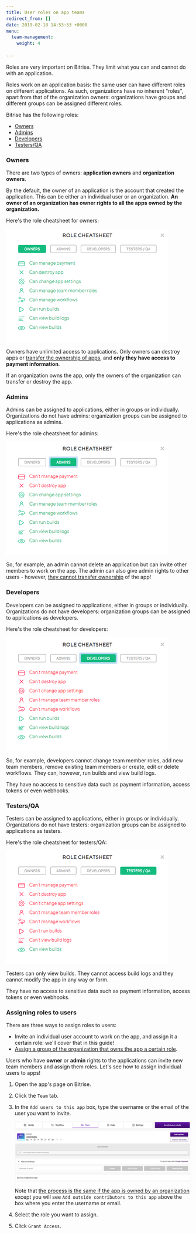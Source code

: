 ```yaml
---
title: User roles on app teams
redirect_from: []
date: 2019-02-18 14:53:53 +0000
menu:
  team-management:
    weight: 4

---
```

Roles are very important on Bitrise. They limit what you can and cannot do with an application.

Roles work on an application basis: the same user can have different roles on different applications. As such, organizations have no inherent "roles", apart from that of the organization owners: organizations have groups and different groups can be assigned different roles.

Bitrise has the following roles:

* [Owners](/team-management/user-roles-on-app-teams/#owners)
* [Admins](/team-management/user-roles-on-app-teams/#admins)
* [Developers](/team-management/user-roles-on-app-teams/#developers)
* [Testers/QA](/team-management/user-roles-on-app-teams/#testersqa)

### Owners

There are two types of owners: **application owners** and **organization owners**.

By the default, the owner of an application is the account that created the application. This can be either an individual user or an organization. **An owner of an organization has owner rights to all the apps owned by the organization.**

Here's the role cheatsheet for owners:

![](/img/owners.png)

Owners have unlimited access to applications. Only owners can destroy apps or [transfer the ownership of apps](/team-management/changing-the-owner-of-an-app/), and **only they have access to payment information**.

If an organization owns the app, only the owners of the organization can transfer or destroy the app.

### Admins

Admins can be assigned to applications, either in groups or individually. Organizations do not have admins: organization groups can be assigned to applications as admins.

Here's the role cheatsheet for admins:

![](/img/admins.png)

So, for example, an admin cannot delete an application but can invite other members to work on the app. The admin can also give admin rights to other users - however, [they cannot transfer ownership](/team-management/changing-the-owner-of-an-app/) of the app!

### Developers

Developers can be assigned to applications, either in groups or individually. Organizations do not have developers: organization groups can be assigned to applications as developers.

Here's the role cheatsheet for developers:

![](/img/developers.png)

So, for example, developers cannot change team member roles, add new team members, remove existing team members or create, edit or delete workflows. They can, however, run builds and view build logs.

They have no access to sensitive data such as payment information, access tokens or even webhooks.

### Testers/QA

Testers can be assigned to applications, either in groups or individually. Organizations do not have testers: organization groups can be assigned to applications as testers.

Here's the role cheatsheet for testers/QA:

![](/img/testers.png)

Testers can only view builds. They cannot access build logs and they cannot modify the app in any way or form.

They have no access to sensitive data such as payment information, access tokens or even webhooks.

### Assigning roles to users

There are three ways to assign roles to users:

* Invite an individual user account to work on the app, and assign it a certain role: we'll cover that in this guide!
* [Assign a group of the organization that owns the app a certain role](/team-management/organizations/managing-apps/#assigning-groups-to-apps).

Users who have **owner** or **admin** rights to the applications can invite new team members and assign them roles. Let's see how to assign individual users to apps!

1. Open the app's page on Bitrise.
2. Click the `Team` tab.
3. In the `Add users to this app` box, type the username or the email of the user you want to invite.

   ![](/img/add-users.png)

   Note that [the process is the same if the app is owned by an organization](/team-management/organizations/managing-apps/#adding-outside-contributors-to-an-app) except you will see `Add outside contributors to this app` above the box where you enter the username or email.
4. Select the role you want to assign.
5. Click `Grant Access`.